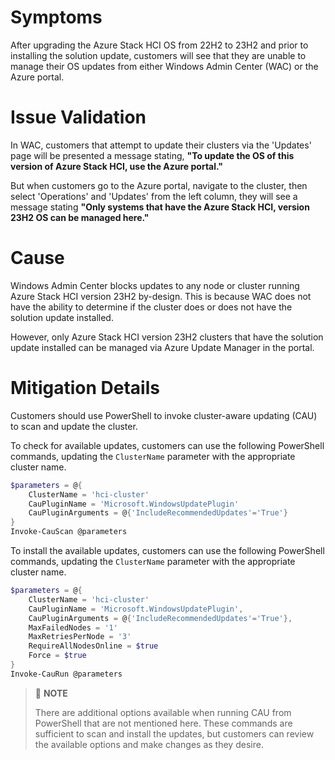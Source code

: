 # Symptoms
After upgrading the Azure Stack HCI OS from 22H2 to 23H2 and prior to installing the solution update, customers will see that they are unable to manage their OS updates from either Windows Admin Center (WAC) or the Azure portal.

# Issue Validation
In WAC, customers that attempt to update their clusters via the 'Updates' page will be presented a message stating, **"To update the OS of this version of Azure Stack HCI, use the Azure portal."**

But when customers go to the Azure portal, navigate to the cluster, then select 'Operations' and 'Updates' from the left column, they will see a message stating **"Only systems that have the Azure Stack HCI, version 23H2 OS can be managed here."**

# Cause
Windows Admin Center blocks updates to any node or cluster running Azure Stack HCI version 23H2 by-design.  This is because WAC does not have the ability to determine if the cluster does or does not have the solution update installed.

However, only Azure Stack HCI version 23H2 clusters that have the solution update installed can be managed via Azure Update Manager in the portal.  

# Mitigation Details
Customers should use PowerShell to invoke cluster-aware updating (CAU) to scan and update the cluster.

To check for available updates, customers can use the following PowerShell commands, updating the `ClusterName` parameter with the appropriate cluster name.

```PowerShell
$parameters = @{
    ClusterName = 'hci-cluster'
    CauPluginName = 'Microsoft.WindowsUpdatePlugin'
    CauPluginArguments = @{'IncludeRecommendedUpdates'='True'}
}
Invoke-CauScan @parameters
```

To install the available updates, customers can use the following PowerShell commands, updating the `ClusterName` parameter with the appropriate cluster name.

```PowerShell
$parameters = @{
    ClusterName = 'hci-cluster'
    CauPluginName = 'Microsoft.WindowsUpdatePlugin',
    CauPluginArguments = @{'IncludeRecommendedUpdates'='True'},
    MaxFailedNodes = '1'
    MaxRetriesPerNode = '3'
    RequireAllNodesOnline = $true
    Force = $true
}
Invoke-CauRun @parameters
```

> :ledger: **NOTE**
>
> There are additional options available when running CAU from PowerShell that are not mentioned here.  These commands are sufficient to scan and install the updates, but customers can review the available options and make changes as they desire.